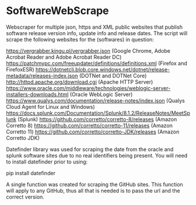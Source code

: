 # SoftwareWebScrape

Webscraper for multiple json, https and XML public websites that publish software release version info, update info and release dates.  The script will scrape the following websites for the (softwares) in question:

https://vergrabber.kingu.pl/vergrabber.json (Google Chrome, Adobe Acrobat Reader and Adobe Acrobat Reader DC)
https://patchmypc.com/freeupdater/definitions/definitions.xml (Firefox and FirefoxESR)
https://dotnetcli.blob.core.windows.net/dotnet/release-metadata/releases-index.json (DOTNet and DOTNet Core)
http://httpd.apache.org/download.cgi (Apache HTTP Server)
https://www.oracle.com/middleware/technologies/weblogic-server-installers-downloads.html (Oracle WebLogic Server)
https://www.qualys.com/documentation/release-notes/index.json (Qualys Cloud Agent for Linux and Windows)
https://docs.splunk.com/Documentation/Splunk/8.1.2/ReleaseNotes/MeetSplunk (Splunk)
https://github.com/corretto/corretto-8/releases (Amazon Corretto 8)
https://github.com/corretto/corretto-11/releases (Amazon Corretto 11)
https://github.com/corretto/corretto-JDK/releases (Amazon Corretto JDK)

Datefinder library was used for scraping the date from the oracle and splunk software sites due to no real identifiers being present. You will need to install datefinder prior to using: 

pip install datefinder

A single function was created for scraping the GitHub sites.  This function will apply to any GitHub, thus all that is needed is to pass the url and the correct version. 

